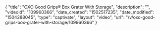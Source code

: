 {
    "title": "OXO Good Grips&reg; Box Grater With Storage",
    "description": "",
    "videoid": "109960366",
    "date_created": "1502517235",
    "date_modified": "1504288045",
    "type": "captivate",
    "layout": "video",
    "url": "\/v\/oxo-good-grips-box-grater-with-storage\/109960366"
}
